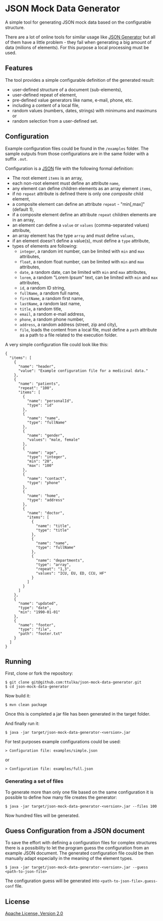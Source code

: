 # JSON Mock Data Generator

A simple tool for generating JSON mock data based on the configurable structure.

There are a lot of online tools for similar usage like [JSON Generator](http://www.json-generator.com) but all of them have a little problem - they fail when generating a big amount of data (milions of elements). For this purpose a local processing must be used.

## Features

The tool provides a simple configurable definition of the generated result:

- user-defined structure of a document (sub-elements),
- user-defined repeat of element,
- pre-defined value generators like name, e-mail, phone, etc.
- including a content of a local file,
- random values (numbers, dates, strings) with minimums and maximuns or
- random selection from a user-defined set.

## Configuration

Example configuration files could be found in the `/examples` folder.
The sample outputs from those configurations are in the same folder with a suffix `.out`.

Configuration is a [JSON](http://www.json.org) file with the following formal definition:

- The root element `items` is an array,
- each non-root element must define an attribute `name`,
- any element can define children elements as an array element `items`,
- if no `repeat` attribute is defined there is only one *composite* child element,
- a composite element can define an attribute `repeat` - "min[,max]" (default 1),
- if a composite element define an attribute `repeat` children elements are in an array,
- an element can define a `value` or `values` (comma-separated values) attribute,
- an array element has the type `array` and must define `values`,
- if an element doesn't define a value(s), must define a `type` attribute,
- types of elements are following:
	- `integer`, a random int number, can be limited with `min` and `max` attributes,
	- `float`, a random float number, can be limited with `min` and `max` attributes,
	- `date`, a random date, can be limited with `min` and `max` attributes,
	- `lorem`, a random "Lorem Ipsum" text, can be limited with `min` and `max` attributes,
	- `id`, a random ID string, 
	- `fullName`, a random full name,
	- `firstName`, a random first name,
	- `lastName`, a random last name,
	- `title`, a random title,
	- `email`, a random e-mail address,
	- `phone`, a random phone number,
	- `address`, a random address (street, zip and city),
	- `file`, loads the content from a local file, must define a `path` attribute as a path to a file related to the execution folder.
	
A very simple configuration file could look like this:

```
{
  "items": [
    {
      "name": "header",
      "value": "Example configuration file for a medicinal data."
    },
    {
      "name": "patients",
      "repeat": "100",
      "items": [
        {
          "name": "personalId",
          "type": "id"
        },
        {
          "name": "name",
          "type": "fullName"
        },
        {
          "name": "gender",
          "values": "male, female"
        },
        {
          "name": "age",
          "type": "integer",
          "min": "20",
          "max": "100"
        },
        {
          "name": "contact",
          "type": "phone"
        },
        {
          "name": "home",
          "type": "address"
        },
        {
          "name": "doctor",
          "items": [
            {
              "name": "title",
              "type": "title"
            },
            {
              "name": "name",
              "type": "fullName"
            },
            {
              "name": "departments",
              "type": "array",
              "repeat": "1,3",
              "values": "ICU, EU, ED, CCU, HF"
            }
          ]
        }
      ]
    },
    {
      "name": "updated",
      "type": "date",
      "min": "1990-01-01"
    },
    {
      "name": "footer",
      "type": "file",
      "path": "footer.txt"
    }
  ]
}
```
	
## Running

First, clone or fork the repository:

```
$ git clone git@github.com:ttulka/json-mock-data-generator.git
$ cd json-mock-data-generator
```
Now build it:
```
$ mvn clean package
```
Once this is completed a jar file has been generated in the target folder.

And finally run it: 

```
$ java -jar target/json-mock-data-generator-<version>.jar
```

For test purposes example configurations could be used:

```
> Configuration file: examples/simple.json
```
or
```
> Configuration file: examples/full.json
```  

### Generating a set of files

To generate more than only one file based on the same configuration it is possible to define how many file creates the generator:

```
$ java -jar target/json-mock-data-generator-<version>.jar --files 100
```

Now hundred files will be generated.

## Guess Configuration from a JSON document

To save the effort with defining a configuration files for complex structures there is a possibility to let the program guess the configuration from an example JSON document.
The generated configuration file could be then manually adapt especially in the meaning of the element types.

``
$ java -jar target/json-mock-data-generator-<version>.jar --guess <path-to-json-file>
``

The configuration guess will be generated into `<path-to-json-file>.guess-conf` file.

## License

[Apache License, Version 2.0](http://www.apache.org/licenses/LICENSE-2.0)

